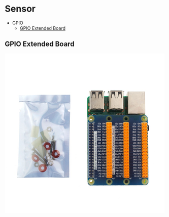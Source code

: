 # Sensor

- GPIO
    - [GPIO Extended Board](#GPIO-Extended-Board)
    

## GPIO Extended Board
![Board](Resource/Sensor/gpio.jpg)
